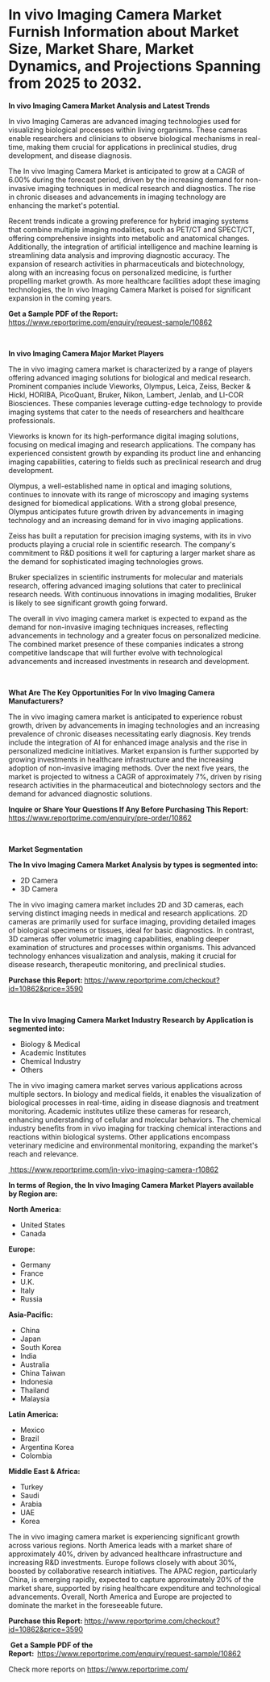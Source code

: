<p><h1>In vivo Imaging Camera Market Furnish Information about Market Size, Market Share, Market Dynamics, and Projections Spanning from 2025 to 2032.</h1></p><p><strong>In vivo Imaging Camera Market Analysis and Latest Trends</strong></p>
<p><p>In vivo Imaging Cameras are advanced imaging technologies used for visualizing biological processes within living organisms. These cameras enable researchers and clinicians to observe biological mechanisms in real-time, making them crucial for applications in preclinical studies, drug development, and disease diagnosis. </p><p>The In vivo Imaging Camera Market is anticipated to grow at a CAGR of 6.00% during the forecast period, driven by the increasing demand for non-invasive imaging techniques in medical research and diagnostics. The rise in chronic diseases and advancements in imaging technology are enhancing the market's potential. </p><p>Recent trends indicate a growing preference for hybrid imaging systems that combine multiple imaging modalities, such as PET/CT and SPECT/CT, offering comprehensive insights into metabolic and anatomical changes. Additionally, the integration of artificial intelligence and machine learning is streamlining data analysis and improving diagnostic accuracy. The expansion of research activities in pharmaceuticals and biotechnology, along with an increasing focus on personalized medicine, is further propelling market growth. As more healthcare facilities adopt these imaging technologies, the In vivo Imaging Camera Market is poised for significant expansion in the coming years.</p></p>
<p><strong>Get a Sample PDF of the Report:&nbsp;</strong> <a href="https://www.reportprime.com/enquiry/request-sample/10862?utm_campaign=3068&utm_medium=2&utm_source=Github&utm_content=ia&utm_term=20032025&utm_id=in-vivo-imaging-camera">https://www.reportprime.com/enquiry/request-sample/10862</a></p>
<p>&nbsp;</p>
<p><strong>In vivo Imaging Camera Major Market Players</strong></p>
<p><p>The in vivo imaging camera market is characterized by a range of players offering advanced imaging solutions for biological and medical research. Prominent companies include Vieworks, Olympus, Leica, Zeiss, Becker & Hickl, HORIBA, PicoQuant, Bruker, Nikon, Lambert, Jenlab, and LI-COR Biosciences. These companies leverage cutting-edge technology to provide imaging systems that cater to the needs of researchers and healthcare professionals.</p><p>Vieworks is known for its high-performance digital imaging solutions, focusing on medical imaging and research applications. The company has experienced consistent growth by expanding its product line and enhancing imaging capabilities, catering to fields such as preclinical research and drug development.</p><p>Olympus, a well-established name in optical and imaging solutions, continues to innovate with its range of microscopy and imaging systems designed for biomedical applications. With a strong global presence, Olympus anticipates future growth driven by advancements in imaging technology and an increasing demand for in vivo imaging applications.</p><p>Zeiss has built a reputation for precision imaging systems, with its in vivo products playing a crucial role in scientific research. The company's commitment to R&D positions it well for capturing a larger market share as the demand for sophisticated imaging technologies grows.</p><p>Bruker specializes in scientific instruments for molecular and materials research, offering advanced imaging solutions that cater to preclinical research needs. With continuous innovations in imaging modalities, Bruker is likely to see significant growth going forward.</p><p>The overall in vivo imaging camera market is expected to expand as the demand for non-invasive imaging techniques increases, reflecting advancements in technology and a greater focus on personalized medicine. The combined market presence of these companies indicates a strong competitive landscape that will further evolve with technological advancements and increased investments in research and development.</p></p>
<p>&nbsp;</p>
<p><strong>What Are The Key Opportunities For In vivo Imaging Camera Manufacturers?</strong></p>
<p><p>The in vivo imaging camera market is anticipated to experience robust growth, driven by advancements in imaging technologies and an increasing prevalence of chronic diseases necessitating early diagnosis. Key trends include the integration of AI for enhanced image analysis and the rise in personalized medicine initiatives. Market expansion is further supported by growing investments in healthcare infrastructure and the increasing adoption of non-invasive imaging methods. Over the next five years, the market is projected to witness a CAGR of approximately 7%, driven by rising research activities in the pharmaceutical and biotechnology sectors and the demand for advanced diagnostic solutions.</p></p>
<p><strong>Inquire or Share Your Questions If Any Before Purchasing This Report:</strong> <a href="https://www.reportprime.com/enquiry/pre-order/10862?utm_campaign=3068&utm_medium=2&utm_source=Github&utm_content=ia&utm_term=20032025&utm_id=in-vivo-imaging-camera">https://www.reportprime.com/enquiry/pre-order/10862</a></p>
<p>&nbsp;</p>
<p><strong>Market Segmentation</strong></p>
<p><strong>The In vivo Imaging Camera Market Analysis by types is segmented into:</strong></p>
<p><ul><li>2D Camera</li><li>3D Camera</li></ul></p>
<p><p>The in vivo imaging camera market includes 2D and 3D cameras, each serving distinct imaging needs in medical and research applications. 2D cameras are primarily used for surface imaging, providing detailed images of biological specimens or tissues, ideal for basic diagnostics. In contrast, 3D cameras offer volumetric imaging capabilities, enabling deeper examination of structures and processes within organisms. This advanced technology enhances visualization and analysis, making it crucial for disease research, therapeutic monitoring, and preclinical studies.</p></p>
<p><strong>Purchase this Report:&nbsp;</strong><a href="https://www.reportprime.com/checkout?id=10862&price=3590&utm_campaign=3068&utm_medium=2&utm_source=Github&utm_content=ia&utm_term=20032025&utm_id=in-vivo-imaging-camera">https://www.reportprime.com/checkout?id=10862&price=3590</a></p>
<p>&nbsp;</p>
<p><strong>The In vivo Imaging Camera Market Industry Research by Application is segmented into:</strong></p>
<p><ul><li>Biology & Medical</li><li>Academic Institutes</li><li>Chemical Industry</li><li>Others</li></ul></p>
<p><p>The in vivo imaging camera market serves various applications across multiple sectors. In biology and medical fields, it enables the visualization of biological processes in real-time, aiding in disease diagnosis and treatment monitoring. Academic institutes utilize these cameras for research, enhancing understanding of cellular and molecular behaviors. The chemical industry benefits from in vivo imaging for tracking chemical interactions and reactions within biological systems. Other applications encompass veterinary medicine and environmental monitoring, expanding the market's reach and relevance.</p></p>
<p><a href="https://www.reportprime.com/in-vivo-imaging-camera-r10862?utm_campaign=3068&utm_medium=2&utm_source=Github&utm_content=ia&utm_term=20032025&utm_id=in-vivo-imaging-camera">&nbsp;https://www.reportprime.com/in-vivo-imaging-camera-r10862</a></p>
<p><strong>In terms of Region, the In vivo Imaging Camera Market Players available by Region are:</strong></p>
<p>
    <p> <strong> North America: </strong>
        <ul>
            <li>United States</li>
            <li>Canada</li>
        </ul>
        </p> 
    <p> <strong> Europe: </strong>
        <ul>
            <li>Germany</li>
            <li>France</li>
            <li>U.K.</li>
            <li>Italy</li>
            <li>Russia</li>
        </ul>
        </p> 
    <p> <strong> Asia-Pacific: </strong>
        <ul>
            <li>China</li>
            <li>Japan</li>
            <li>South Korea</li>
            <li>India</li>
            <li>Australia</li>
            <li>China Taiwan</li>
            <li>Indonesia</li>
            <li>Thailand</li>
            <li>Malaysia</li>
        </ul>
        </p> 
    <p> <strong> Latin America: </strong>
        <ul>
            <li>Mexico</li>
            <li>Brazil</li>
            <li>Argentina Korea</li>
            <li>Colombia</li>
        </ul>
        </p> 
    <p> <strong> Middle East & Africa: </strong>
        <ul>
            <li>Turkey</li>
            <li>Saudi</li>
            <li>Arabia</li>
            <li>UAE</li>
            <li>Korea</li>
        </ul>
    </p>
    </p>
<p><p>The in vivo imaging camera market is experiencing significant growth across various regions. North America leads with a market share of approximately 40%, driven by advanced healthcare infrastructure and increasing R&D investments. Europe follows closely with about 30%, boosted by collaborative research initiatives. The APAC region, particularly China, is emerging rapidly, expected to capture approximately 20% of the market share, supported by rising healthcare expenditure and technological advancements. Overall, North America and Europe are projected to dominate the market in the foreseeable future.</p></p>
<p><strong>Purchase this Report: </strong><a href="https://www.reportprime.com/checkout?id=10862&price=3590&utm_campaign=3068&utm_medium=2&utm_source=Github&utm_content=ia&utm_term=20032025&utm_id=in-vivo-imaging-camera">https://www.reportprime.com/checkout?id=10862&price=3590</a></p>
<p>&nbsp;<strong>Get a Sample PDF of the Report:&nbsp;&nbsp;</strong><a href="https://www.reportprime.com/enquiry/request-sample/10862?utm_campaign=3068&utm_medium=2&utm_source=Github&utm_content=ia&utm_term=20032025&utm_id=in-vivo-imaging-camera">https://www.reportprime.com/enquiry/request-sample/10862</a></p>
<p><strong></strong></p>
<p>Check more reports on <a href="https://www.reportprime.com/?utm_campaign=3068&utm_medium=2&utm_source=Github&utm_content=ia&utm_term=20032025&utm_id=in-vivo-imaging-camera">https://www.reportprime.com/</a></p>